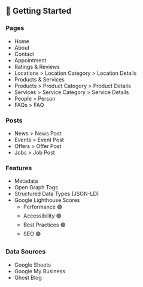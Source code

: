 ## 📍 Getting Started

### Pages

- Home
- About
- Contact
- Appointment
- Ratings & Reviews
- Locations > Location Category > Location Details
- Products & Services
- Products > Product Category > Product Details
- Services > Service Category > Service Details
- People > Person
- FAQs > FAQ

### Posts

- News > News Post
- Events > Event Post
- Offers > Offer Post
- Jobs > Job Post

### Features

- Metadata
- Open Graph Tags
- Structured Data Types (JSON-LD)
- Google Lighthouse Scores
    - Performance 🟢
    - Accessibility 🟢
    - Best Practices 🟢
    - SEO 🟢

### Data Sources

- Google Sheets
- Google My Business
- Ghost Blog
